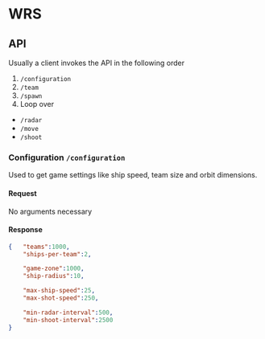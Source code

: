 WRS
===


API
---

Usually a client invokes the API in the following order

 1. `/configuration`
 2. `/team`
 3. `/spawn`
 4. Loop over
   * `/radar`
   * `/move`
   * `/shoot`


### Configuration `/configuration`

Used to get game settings like ship speed, team size and orbit dimensions.

#### Request

No arguments necessary

#### Response

```json
{	"teams":1000,
	"ships-per-team":2,

	"game-zone":1000,
	"ship-radius":10,

	"max-ship-speed":25,
	"max-shot-speed":250,

	"min-radar-interval":500,
	"min-shoot-interval":2500
}
```

